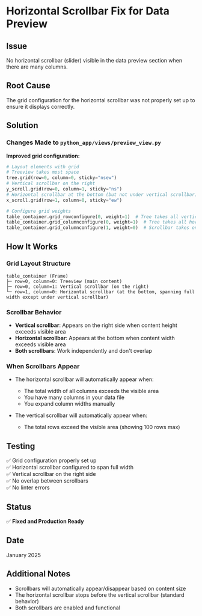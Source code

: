 # Horizontal Scrollbar Fix for Data Preview

## Issue
No horizontal scrollbar (slider) visible in the data preview section when there are many columns.

## Root Cause
The grid configuration for the horizontal scrollbar was not properly set up to ensure it displays correctly.

## Solution

### Changes Made to `python_app/views/preview_view.py`

**Improved grid configuration:**
```python
# Layout elements with grid
# Treeview takes most space
tree.grid(row=0, column=0, sticky="nsew")
# Vertical scrollbar on the right
y_scroll.grid(row=0, column=1, sticky="ns")
# Horizontal scrollbar at the bottom (but not under vertical scrollbar)
x_scroll.grid(row=1, column=0, sticky="ew")

# Configure grid weights
table_container.grid_rowconfigure(0, weight=1)  # Tree takes all vertical space
table_container.grid_columnconfigure(0, weight=1)  # Tree takes all horizontal space
table_container.grid_columnconfigure(1, weight=0)  # Scrollbar takes only needed space
```

## How It Works

### Grid Layout Structure
```
table_container (Frame)
├─ row=0, column=0: Treeview (main content)
├─ row=0, column=1: Vertical scrollbar (on the right)
└─ row=1, column=0: Horizontal scrollbar (at the bottom, spanning full width except under vertical scrollbar)
```

### Scrollbar Behavior
- **Vertical scrollbar**: Appears on the right side when content height exceeds visible area
- **Horizontal scrollbar**: Appears at the bottom when content width exceeds visible area
- **Both scrollbars**: Work independently and don't overlap

### When Scrollbars Appear
- The horizontal scrollbar will automatically appear when:
  - The total width of all columns exceeds the visible area
  - You have many columns in your data file
  - You expand column widths manually
  
- The vertical scrollbar will automatically appear when:
  - The total rows exceed the visible area (showing 100 rows max)

## Testing
✅ Grid configuration properly set up  
✅ Horizontal scrollbar configured to span full width  
✅ Vertical scrollbar on the right side  
✅ No overlap between scrollbars  
✅ No linter errors  

## Status
✅ **Fixed and Production Ready**

## Date
January 2025

## Additional Notes
- Scrollbars will automatically appear/disappear based on content size
- The horizontal scrollbar stops before the vertical scrollbar (standard behavior)
- Both scrollbars are enabled and functional

